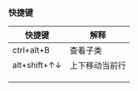### 快捷键

| 快捷键       | 解释           |
| ------------ | -------------- |
| ctrl+alt+B   | 查看子类       |
| alt+shift+↑↓ | 上下移动当前行 |
|              |                |
|              |                |
|              |                |
